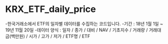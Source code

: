 # KRX_ETF_daily_price
-한국거래소에서 ETF의 일자별 데이터를 수집하는 코드입니다.
-기간 : 18년 1월 1일 ~ 19년 11월 20일
-데이터 양식 : 일자 / 종가 / 대비 / NAV / 기초지수 / 거래량 / 거래대금(백만원) / 시가 / 고가 / 저가 / ETF명 / ETF 
